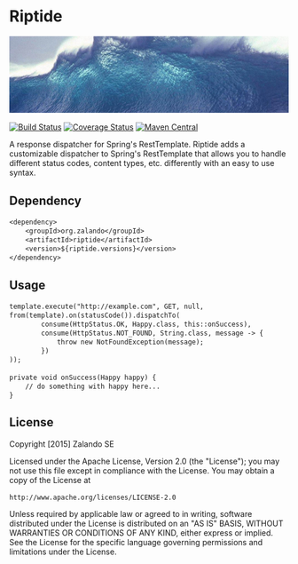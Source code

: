 # Riptide

[![Tidal wave](docs/wave.jpg)](http://pixabay.com/en/wave-water-sea-tsunami-giant-wave-11061/)

[![Build Status](https://travis-ci.org/whiskeysierra/riptide.svg)](https://travis-ci.org/whiskeysierra/riptide)
[![Coverage Status](https://coveralls.io/repos/whiskeysierra/riptide/badge.png)](https://coveralls.io/r/whiskeysierra/riptide)
[![Maven Central](https://maven-badges.herokuapp.com/maven-central/org.zalando/riptide/badge.svg)](https://maven-badges.herokuapp.com/maven-central/org.zalando/riptide)

A response dispatcher for Spring's RestTemplate. Riptide adds a customizable dispatcher to
Spring's RestTemplate that allows you to handle different status codes, content types, etc.
differently with an easy to use syntax.

## Dependency

    <dependency>
        <groupId>org.zalando</groupId>
        <artifactId>riptide</artifactId>
        <version>${riptide.versions}</version>
    </dependency>

## Usage

    template.execute("http://example.com", GET, null, from(template).on(statusCode()).dispatchTo(
            consume(HttpStatus.OK, Happy.class, this::onSuccess),
            consume(HttpStatus.NOT_FOUND, String.class, message -> {
                throw new NotFoundException(message);
            })
    ));
    
    private void onSuccess(Happy happy) {
        // do something with happy here...
    }

## License

Copyright [2015] Zalando SE

Licensed under the Apache License, Version 2.0 (the "License");
you may not use this file except in compliance with the License.
You may obtain a copy of the License at

    http://www.apache.org/licenses/LICENSE-2.0

Unless required by applicable law or agreed to in writing, software
distributed under the License is distributed on an "AS IS" BASIS,
WITHOUT WARRANTIES OR CONDITIONS OF ANY KIND, either express or implied.
See the License for the specific language governing permissions and
limitations under the License.
